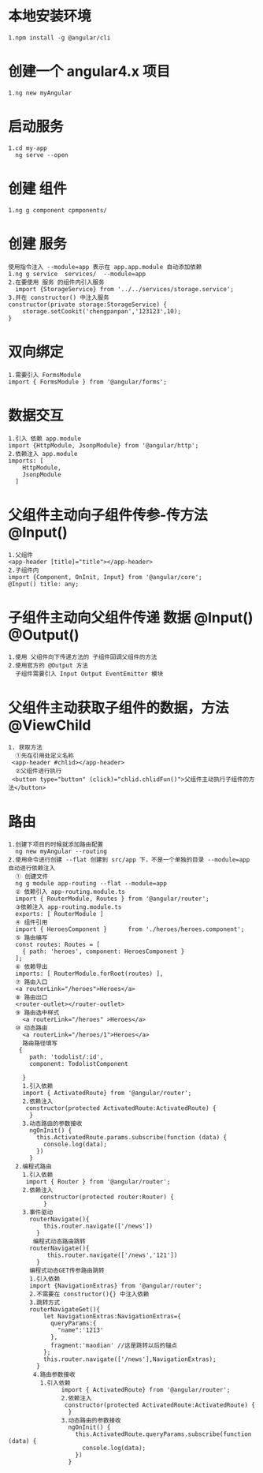 # 本地安装环境
    1.npm install -g @angular/cli
# 创建一个 angular4.x 项目
    1.ng new myAngular 
# 启动服务
    1.cd my-app
      ng serve --open
# 创建 组件
    1.ng g component cpmponents/ 
# 创建 服务
    使用指令注入 --module=app 表示在 app.app.module 自动添加依赖
    1.ng g service  services/  --module=app
    2.在要使用 服务 的组件内引入服务
      import {StorageService} from '../../services/storage.service';
    3.并在 constructor() 中注入服务
    constructor(private storage:StorageService) {
        storage.setCookit('chengpanpan','123123',10);
    }
# 双向绑定
    1.需要引入 FormsModule
    import { FormsModule } from '@angular/forms';
# 数据交互
    1.引入 依赖 app.module
    import {HttpModule, JsonpModule} from '@angular/http';
    2.依赖注入 app.module
    imports: [
        HttpModule,
        JsonpModule
      ]
# 父组件主动向子组件传参-传方法 @Input()
    1.父组件
    <app-header [title]="title"></app-header>
    2.子组件内
    import {Component, OnInit, Input} from '@angular/core';
    @Input() title: any;
# 子组件主动向父组件传递 数据 @Input() @Output()
    1.使用 父组件向下传递方法的 子组件回调父组件的方法
    2.使用官方的 @Output 方法
      子组件需要引入 Input Output EventEmitter 模块
# 父组件主动获取子组件的数据，方法 @ViewChild
    1. 获取方法
      ①先在引用处定义名称
     <app-header #chlid></app-header>
      ②父组件进行执行
     <button type="button" (click)="chlid.chlidFun()">父组件主动执行子组件的方法</button>
# 路由
    1.创建下项目的时候就添加路由配置
      ng new myAngular --routing
    2.使用命令进行创建 --flat 创建到 src/app 下，不是一个单独的目录 --module=app 自动进行依赖注入
      ① 创建文件
      ng g module app-routing --flat --module=app
      ② 依赖引入 app-routing.module.ts
      import { RouterModule, Routes } from '@angular/router';
      ③依赖注入 app-routing.module.ts
      exports: [ RouterModule ]
      ④ 组件引用
      import { HeroesComponent }      from './heroes/heroes.component';
      ⑤ 路由编写
      const routes: Routes = [
        { path: 'heroes', component: HeroesComponent }
      ];
      ⑥ 依赖导出
      imports: [ RouterModule.forRoot(routes) ],
      ⑦ 路由入口
      <a routerLink="/heroes">Heroes</a>
      ⑧ 路由出口
      <router-outlet></router-outlet>
      ⑨ 路由选中样式
        <a routerLink="/heroes" >Heroes</a>
      ⑩ 动态路由 
        <a routerLink="/heroes/1">Heroes</a>
        路由路径填写
       {
          path: 'todolist/:id',
          component: TodolistComponent
      
        }
        1.引入依赖
        import { ActivatedRoute} from '@angular/router';
        2.依赖注入
         constructor(protected ActivatedRoute:ActivatedRoute) {
          }
        3.动态路由的参数接收
          ngOnInit() {
            this.ActivatedRoute.params.subscribe(function (data) {
              console.log(data);
            })
          }
      2.编程式路由
        1.引入依赖
         import { Router } from '@angular/router';
        2.依赖注入
             constructor(protected router:Router) {
              }
        3.事件驱动 
          routerNavigate(){
              this.router.navigate(['/news'])
            }
           编程式动态路由跳转
          routerNavigate(){
               this.router.navigate(['/news','121'])
            }
          编程式动态GET传参路由跳转
          1.引入依赖
          import {NavigationExtras} from '@angular/router';
          2.不需要在 constructor(){} 中注入依赖
          3.跳转方式
          routerNavigateGet(){
              let NavigationExtras:NavigationExtras={
                queryParams:{
                  "name":'1213'
                },
                fragment:'maodian' //这是跳转以后的锚点
              };
              this.router.navigate(['/news'],NavigationExtras);
            }
           4.路由参数接收
             1.引入依赖
                   import { ActivatedRoute} from '@angular/router';
                   2.依赖注入
                    constructor(protected ActivatedRoute:ActivatedRoute) {
                     }
                   3.动态路由的参数接收
                     ngOnInit() {
                       this.ActivatedRoute.queryParams.subscribe(function (data) {
                         console.log(data);
                       })
                     }
